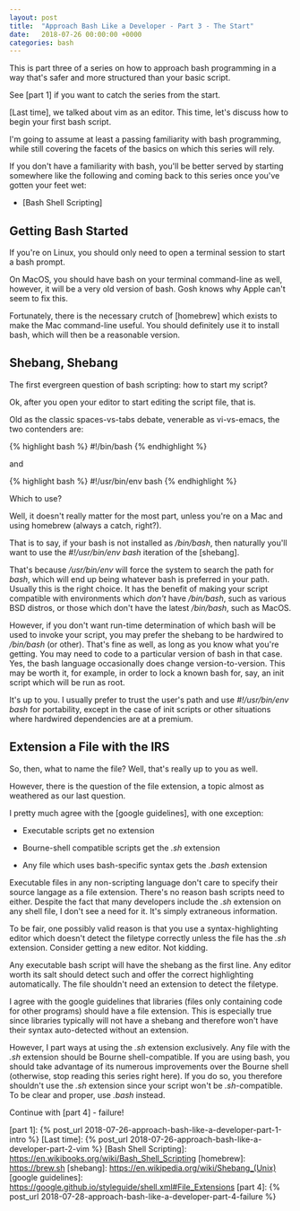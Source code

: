 ```yaml
---
layout: post
title:  "Approach Bash Like a Developer - Part 3 - The Start"
date:   2018-07-26 00:00:00 +0000
categories: bash
---
```


This is part three of a series on how to approach bash programming in a
way that's safer and more structured than your basic script.

See [part 1] if you want to catch the series from the start.

[Last time], we talked about vim as an editor.  This time, let's discuss
how to begin your first bash script.

I'm going to assume at least a passing familiarity with bash
programming, while still covering the facets of the basics on which this
series will rely.

If you don't have a familiarity with bash, you'll be better served by
starting somewhere like the following and coming back to this series
once you've gotten your feet wet:

-   [Bash Shell Scripting]

Getting Bash Started
--------------------

If you're on Linux, you should only need to open a terminal session to
start a bash prompt.

On MacOS, you should have bash on your terminal command-line as well,
however, it will be a very old version of bash. Gosh knows why Apple
can't seem to fix this.

Fortunately, there is the necessary crutch of [homebrew] which exists to
make the Mac command-line useful. You should definitely use it to
install bash, which will then be a reasonable version.

Shebang, Shebang
----------------

The first evergreen question of bash scripting: how to start my script?

Ok, after you open your editor to start editing the script file, that
is.

Old as the classic spaces-vs-tabs debate, venerable as vi-vs-emacs, the
two contenders are:

{% highlight bash %}
#!/bin/bash
{% endhighlight %}

and

{% highlight bash %}
#!/usr/bin/env bash
{% endhighlight %}

Which to use?

Well, it doesn't really matter for the most part, unless you're on a Mac
and using homebrew (always a catch, right?).

That is to say, if your bash is not installed as */bin/bash*, then
naturally you'll want to use the *#!/usr/bin/env bash* iteration of the
[shebang].

That's because */usr/bin/env* will force the system to search the path
for *bash*, which will end up being whatever bash is preferred in your
path. Usually this is the right choice. It has the benefit of making
your script compatible with environments which *don't* have */bin/bash*,
such as various BSD distros, or those which don't have the latest
*/bin/bash*, such as MacOS.

However, if you don't want run-time determination of which bash will be
used to invoke your script, you may prefer the shebang to be hardwired
to */bin/bash* (or other). That's fine as well, as long as you know what
you're getting. You may need to code to a particular version of bash in
that case. Yes, the bash language occasionally does change
version-to-version. This may be worth it, for example, in order to lock
a known bash for, say, an init script which will be run as root.

It's up to you. I usually prefer to trust the user's path and use
*#!/usr/bin/env bash* for portability, except in the case of init
scripts or other situations where hardwired dependencies are at a
premium.

Extension a File with the IRS
-----------------------------

So, then, what to name the file? Well, that's really up to you as well.

However, there is the question of the file extension, a topic almost as
weathered as our last question.

I pretty much agree with the [google guidelines], with one exception:

-   Executable scripts get no extension

-   Bourne-shell compatible scripts get the *.sh* extension

-   Any file which uses bash-specific syntax gets the *.bash* extension

Executable files in any non-scripting language don't care to specify
their source langage as a file extension. There's no reason bash scripts
need to either. Despite the fact that many developers include the *.sh*
extension on any shell file, I don't see a need for it. It's simply
extraneous information.

To be fair, one possibly valid reason is that you use a
syntax-highlighting editor which doesn't detect the filetype correctly
unless the file has the *.sh* extension. Consider getting a new editor.
Not kidding.

Any executable bash script will have the shebang as the first line. Any
editor worth its salt should detect such and offer the correct
highlighting automatically. The file shouldn't need an extension to
detect the filetype.

I agree with the google guidelines that libraries (files only containing
code for other programs) should have a file extension. This is
especially true since libraries typically will not have a shebang and
therefore won't have their syntax auto-detected without an extension.

However, I part ways at using the *.sh* extension exclusively. Any file
with the *.sh* extension should be Bourne shell-compatible. If you are
using bash, you should take advantage of its numerous improvements over
the Bourne shell (otherwise, stop reading this series right here). If
you do so, you therefore shouldn't use the *.sh* extension since your
script won't be *.sh*-compatible. To be clear and proper, use *.bash*
instead.

Continue with [part 4] - failure!

  [part 1]:               {% post_url 2018-07-26-approach-bash-like-a-developer-part-1-intro %}
  [Last time]:            {% post_url 2018-07-26-approach-bash-like-a-developer-part-2-vim %}
  [Bash Shell Scripting]: https://en.wikibooks.org/wiki/Bash_Shell_Scripting
  [homebrew]:             https://brew.sh
  [shebang]:              https://en.wikipedia.org/wiki/Shebang_(Unix)
  [google guidelines]:    https://google.github.io/styleguide/shell.xml#File_Extensions
  [part 4]:               {% post_url 2018-07-28-approach-bash-like-a-developer-part-4-failure %}
